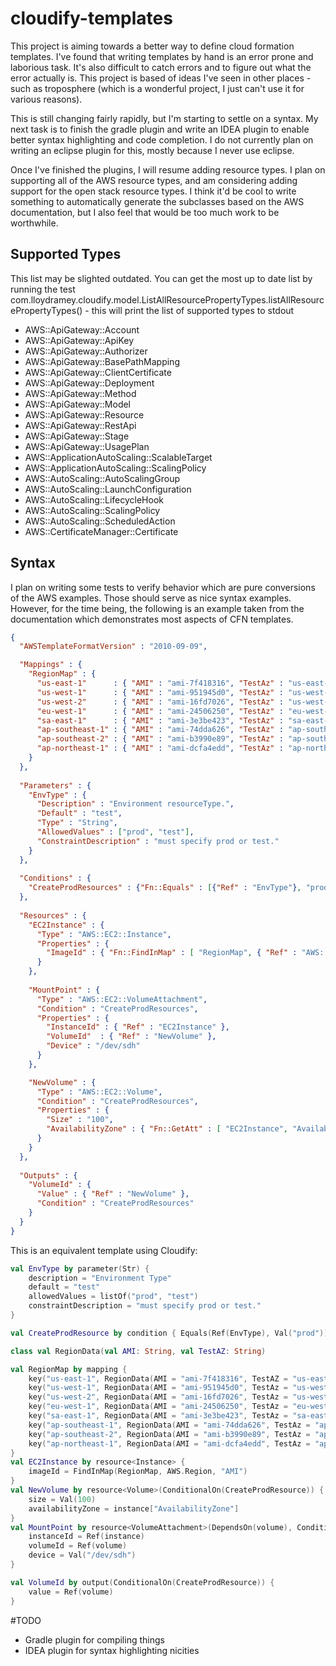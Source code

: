 # cloudify-templates
This project is aiming towards a better way to define cloud formation templates. I've found that
writing templates by hand is an error prone and laborious task. It's also difficult to catch errors
and to figure out what the error actually is. This project is based of ideas I've seen in other places - 
such as troposphere (which is a wonderful project, I just can't use it for various reasons).

This is still changing fairly rapidly, but I'm starting to settle on a syntax. My next task is to finish the gradle
plugin and write an IDEA plugin to enable better syntax highlighting and code completion. I do not currently plan on
writing an eclipse plugin for this, mostly because I never use eclipse.

Once I've finished the plugins, I will resume adding resource types. I plan on supporting all of the AWS resource types,
and am considering adding support for the open stack resource types. I think it'd be cool to write something to automatically
generate the subclasses based on the AWS documentation, but I also feel that would be too much work to be worthwhile.

## Supported Types

This list may be slighted outdated. You can get the most up to date list by running the test
 com.lloydramey.cloudify.model.ListAllResourcePropertyTypes.listAllResourcePropertyTypes() - this will print the list of supported types to stdout
 
- AWS::ApiGateway::Account
- AWS::ApiGateway::ApiKey
- AWS::ApiGateway::Authorizer
- AWS::ApiGateway::BasePathMapping
- AWS::ApiGateway::ClientCertificate
- AWS::ApiGateway::Deployment
- AWS::ApiGateway::Method
- AWS::ApiGateway::Model
- AWS::ApiGateway::Resource
- AWS::ApiGateway::RestApi
- AWS::ApiGateway::Stage
- AWS::ApiGateway::UsagePlan
- AWS::ApplicationAutoScaling::ScalableTarget
- AWS::ApplicationAutoScaling::ScalingPolicy
- AWS::AutoScaling::AutoScalingGroup
- AWS::AutoScaling::LaunchConfiguration
- AWS::AutoScaling::LifecycleHook
- AWS::AutoScaling::ScalingPolicy
- AWS::AutoScaling::ScheduledAction
- AWS::CertificateManager::Certificate


## Syntax

I plan on writing some tests to verify behavior which are pure conversions of the AWS examples. Those should serve as 
nice syntax examples. However, for the time being, the following is an example taken from the documentation which 
demonstrates most aspects of CFN templates.

```json
{
  "AWSTemplateFormatVersion" : "2010-09-09",

  "Mappings" : {
    "RegionMap" : {
      "us-east-1"      : { "AMI" : "ami-7f418316", "TestAz" : "us-east-1a" },
      "us-west-1"      : { "AMI" : "ami-951945d0", "TestAz" : "us-west-1a" },
      "us-west-2"      : { "AMI" : "ami-16fd7026", "TestAz" : "us-west-2a" },
      "eu-west-1"      : { "AMI" : "ami-24506250", "TestAz" : "eu-west-1a" },
      "sa-east-1"      : { "AMI" : "ami-3e3be423", "TestAz" : "sa-east-1a" },
      "ap-southeast-1" : { "AMI" : "ami-74dda626", "TestAz" : "ap-southeast-1a" },
      "ap-southeast-2" : { "AMI" : "ami-b3990e89", "TestAz" : "ap-southeast-2a" },
      "ap-northeast-1" : { "AMI" : "ami-dcfa4edd", "TestAz" : "ap-northeast-1a" }
    }
  },
    
  "Parameters" : {
    "EnvType" : {
      "Description" : "Environment resourceType.",
      "Default" : "test",
      "Type" : "String",
      "AllowedValues" : ["prod", "test"],
      "ConstraintDescription" : "must specify prod or test."
    }
  },
  
  "Conditions" : {
    "CreateProdResources" : {"Fn::Equals" : [{"Ref" : "EnvType"}, "prod"]}
  },
  
  "Resources" : {
    "EC2Instance" : {
      "Type" : "AWS::EC2::Instance",
      "Properties" : {
        "ImageId" : { "Fn::FindInMap" : [ "RegionMap", { "Ref" : "AWS::Region" }, "AMI" ]}
      }
    },
    
    "MountPoint" : {
      "Type" : "AWS::EC2::VolumeAttachment",
      "Condition" : "CreateProdResources",
      "Properties" : {
        "InstanceId" : { "Ref" : "EC2Instance" },
        "VolumeId"  : { "Ref" : "NewVolume" },
        "Device" : "/dev/sdh"
      }
    },

    "NewVolume" : {
      "Type" : "AWS::EC2::Volume",
      "Condition" : "CreateProdResources",
      "Properties" : {
        "Size" : "100",
        "AvailabilityZone" : { "Fn::GetAtt" : [ "EC2Instance", "AvailabilityZone" ]}
      }
    }
  },
  
  "Outputs" : {
    "VolumeId" : {
      "Value" : { "Ref" : "NewVolume" }, 
      "Condition" : "CreateProdResources"
    }
  }  
}
```

This is an equivalent template using Cloudify:

```kotlin
val EnvType by parameter(Str) {
    description = "Environment Type"
    default = "test"
    allowedValues = listOf("prod", "test")
    constraintDescription = "must specify prod or test."
}

val CreateProdResource by condition { Equals(Ref(EnvType), Val("prod")) }

class val RegionData(val AMI: String, val TestAZ: String)

val RegionMap by mapping {
    key("us-east-1", RegionData(AMI = "ami-7f418316", TestAZ = "us-east-1a"))
    key("us-west-1", RegionData(AMI = "ami-951945d0", TestAz = "us-west-1a"))
    key("us-west-2", RegionData(AMI = "ami-16fd7026", TestAz = "us-west-2a"))
    key("eu-west-1", RegionData(AMI = "ami-24506250", TestAz = "eu-west-1a"))
    key("sa-east-1", RegionData(AMI = "ami-3e3be423", TestAz = "sa-east-1a"))
    key("ap-southeast-1", RegionData(AMI = "ami-74dda626", TestAz = "ap-southeast-1a"))
    key("ap-southeast-2", RegionData(AMI = "ami-b3990e89", TestAz = "ap-southeast-2a"))
    key("ap-northeast-1", RegionData(AMI = "ami-dcfa4edd", TestAz = "ap-northeast-1a"))
}
val EC2Instance by resource<Instance> {
    imageId = FindInMap(RegionMap, AWS.Region, "AMI")
}
val NewVolume by resource<Volume>(ConditionalOn(CreateProdResource)) {
    size = Val(100)
    availabilityZone = instance["AvailabilityZone"]
}
val MountPoint by resource<VolumeAttachment>(DependsOn(volume), ConditionalOn(CreateProdResource)) {
    instanceId = Ref(instance)
    volumeId = Ref(volume)
    device = Val("/dev/sdh")
}

val VolumeId by output(ConditionalOn(CreateProdResource)) {
    value = Ref(volume)
}

```

#TODO
- Gradle plugin for compiling things
- IDEA plugin for syntax highlighting nicities
